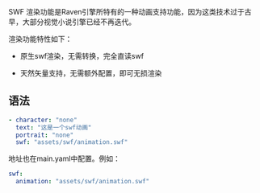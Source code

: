 SWF 渲染功能是Raven引擎所特有的一种动画支持功能，因为这类技术过于古早，大部分视觉小说引擎已经不再迭代。

渲染功能特性如下：

- 原生swf渲染，无需转换，完全直读swf

- 天然矢量支持，无需额外配置，即可无损渲染

## 语法

```yaml
- character: "none"
  text: "这是一个swf动画"
  portrait: "none"
  swf: "assets/swf/animation.swf"
```

地址也在main.yaml中配置。例如：

```yaml
swf:
  animation: "assets/swf/animation.swf"
```
